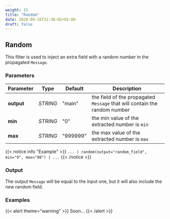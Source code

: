 ```yaml
---
weight: 15
title: "Random"
date: 2020-09-16T22:38:02+02:00
draft: false
---
```


## Random

This filter is used to inject an extra field with a random number in the propagated `Message`.  

### Parameters

 | Parameter | Type | Default | Description 
 | --- | --- | --- | --- |
 | **output** | _STRING_ | "main" | the field of the propagated `Message` that will contain the random number |
 | **min** | _STRING_ | "0" | the min value of the extracted number is `min` |
 | **max** | _STRING_ | "999999" | the max value of the extracted number is `max` |

{{< notice info "Example" >}} 
`... | random(output="random_field", min="9", max="90") | ...`
{{< /notice >}}

### Output

The output `Message` will be equal to the input one, but it will also include the new random field.

### Examples

{{< alert theme="warning" >}}
Soon...
{{< /alert >}} 